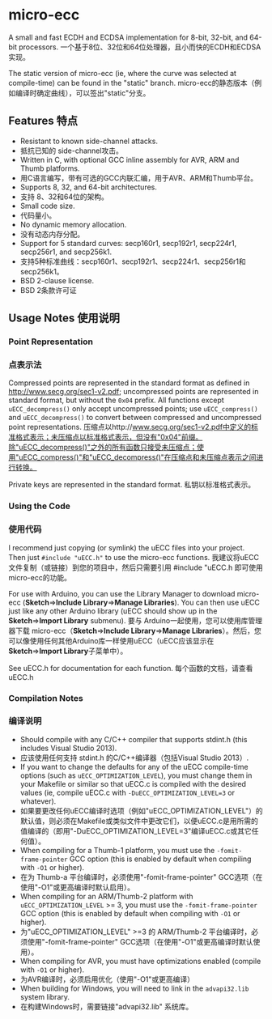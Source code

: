 micro-ecc
==========

A small and fast ECDH and ECDSA implementation for 8-bit, 32-bit, and 64-bit processors.
一个基于8位、32位和64位处理器，且小而快的ECDH和ECDSA实现。

The static version of micro-ecc (ie, where the curve was selected at compile-time) can be found in the "static" branch.
micro-ecc的静态版本（例如编译时确定曲线），可以签出"static"分支。

Features
特点
--------

 * Resistant to known side-channel attacks.
 * 抵抗已知的 side-channel攻击。
 * Written in C, with optional GCC inline assembly for AVR, ARM and Thumb platforms.
 * 用C语言编写，带有可选的GCC内联汇编，用于AVR、ARM和Thumb平台。
 * Supports 8, 32, and 64-bit architectures.
 * 支持 8、32和64位的架构。
 * Small code size.
 * 代码量小。
 * No dynamic memory allocation.
 * 没有动态内存分配。
 * Support for 5 standard curves: secp160r1, secp192r1, secp224r1, secp256r1, and secp256k1.
 * 支持5种标准曲线：secp160r1、secp192r1、secp224r1、secp256r1和secp256k1。
 * BSD 2-clause license.
 * BSD 2条款许可证

Usage Notes
使用说明
-----------
### Point Representation ###
### 点表示法 ###
Compressed points are represented in the standard format as defined in http://www.secg.org/sec1-v2.pdf; uncompressed points are represented in standard format, but without the `0x04` prefix. All functions except `uECC_decompress()` only accept uncompressed points; use `uECC_compress()` and `uECC_decompress()` to convert between compressed and uncompressed point representations.
压缩点以http://www.secg.org/sec1-v2.pdf中定义的标准格式表示；未压缩点以标准格式表示，但没有"0x04"前缀。除"uECC_decompress()"之外的所有函数只接受未压缩点；使用"uECC_compress()"和"uECC_decompress()"在压缩点和未压缩点表示之间进行转换。

Private keys are represented in the standard format.
私钥以标准格式表示。

### Using the Code ###
### 使用代码 ###
I recommend just copying (or symlink) the uECC files into your project. Then just `#include "uECC.h"` to use the micro-ecc functions.
我建议将uECC文件复制（或链接）到您的项目中，然后只需要引用 #include "uECC.h 即可使用micro-ecc的功能。

For use with Arduino, you can use the Library Manager to download micro-ecc (**Sketch**=>**Include Library**=>**Manage Libraries**). You can then use uECC just like any other Arduino library (uECC should show up in the **Sketch**=>**Import Library** submenu).
要与 Arduino一起使用，您可以使用库管理器下载 micro-ecc（**Sketch**=>**Include Library**=>**Manage Libraries**）。然后，您可以像使用任何其他Arduino库一样使用uECC（uECC应该显示在**Sketch**=>**Import Library**子菜单中）。

See uECC.h for documentation for each function.
每个函数的文档，请查看 uECC.h


### Compilation Notes ###
### 编译说明 ###

 * Should compile with any C/C++ compiler that supports stdint.h (this includes Visual Studio 2013).
 * 应该使用任何支持 stdint.h 的C/C++编译器（包括Visual Studio 2013）.
 * If you want to change the defaults for any of the uECC compile-time options (such as `uECC_OPTIMIZATION_LEVEL`), you must change them in your Makefile or similar so that uECC.c is compiled with the desired values (ie, compile uECC.c with `-DuECC_OPTIMIZATION_LEVEL=3` or whatever).
 * 如果要更改任何uECC编译时选项（例如"uECC_OPTIMIZATION_LEVEL"）的默认值，则必须在Makefile或类似文件中更改它们，以便uECC.c是用所需的值编译的（即用"-DuECC_OPTIMIZATION_LEVEL=3"编译uECC.c或其它任何值）。
 * When compiling for a Thumb-1 platform, you must use the `-fomit-frame-pointer` GCC option (this is enabled by default when compiling with `-O1` or higher).
 * 在为 Thumb-a 平台编译时，必须使用"-fomit-frame-pointer" GCC选项（在使用"-O1"或更高编译时默认启用）。
 * When compiling for an ARM/Thumb-2 platform with `uECC_OPTIMIZATION_LEVEL` >= 3, you must use the `-fomit-frame-pointer` GCC option (this is enabled by default when compiling with `-O1` or higher).
 * 为"uECC_OPTIMIZATION_LEVEL" >=3 的 ARM/Thumb-2 平台编译时，必须使用"-fomit-frame-pointer" GCC选项（在使用"-O1"或更高编译时默认使用）。
 * When compiling for AVR, you must have optimizations enabled (compile with `-O1` or higher).
 * 为AVR编译时，必须启用优化（使用"-O1"或更高编译）
 * When building for Windows, you will need to link in the `advapi32.lib` system library.
 * 在构建Windows时，需要链接"advapi32.lib" 系统库。
